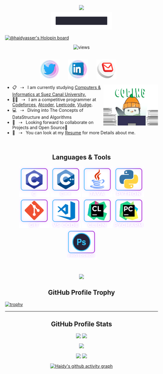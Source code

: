 <!--Intro & Greerings-->

<h1 align="center">
  <a href="#">
    <img src="https://readme-typing-svg.herokuapp.com/?lines=Hey,+I+am+Haidy+Yasser!;Great+to+Have+You+Here!&center=true&size=25">
  </a>
<br>	
<img align="center" width=200px src="https://github.com/Haidyasser/Haidyasser/blob/main/Assets/Images/hello%20world2.gif">
	
</h1>

[![@haidyasser's Holopin board](https://holopin.io/api/user/board?user=haidyasser)](https://holopin.io/@haidyasser)

<!--Greetings End-->

<!-- Profile View Counter-->

<div align="center"><img src="https://komarev.com/ghpvc/?username=haidyasser&style=circle&color=blue" alt="views"/></div>
<br/> 
<!-- Counter End -->


<!-- Social Handles-->

  <p align="center">
  <a href="https://twitter.com/Haidyasser2003"><img width="66px" alt="Lt" title="Twitter" src="https://github.com/Haidyasser/Haidyasser/blob/main/Assets/Social_Icons/twitter_2v%20(1).png"/></a>
  &#8287;&#8287;&#8287;&#8287;&#8287;
  <a href="https://www.linkedin.com/in/haidyasser/"><img width="66px" alt="In" title="LinkedIn" src="https://github.com/Haidyasser/Haidyasser/blob/main/Assets/Social_Icons/twitter_2v%20(5).png"/></a>
  &#8287;&#8287;&#8287;&#8287;&#8287;
  <a href="mailto:haidyasser3@gmail.com"><img width="66px" alt="Fb" title="Gmail" src="https://github.com/Haidyasser/Haidyasser/blob/main/Assets/Social_Icons/3d-logo-Gmail.png"/></a>
  &#8287;&#8287;&#8287;&#8287;&#8287;
  </p>
  
<!-- Handles End-->



<!-- Prgrammer-->

<img align="right" width=180px src="https://github.com/Haidyasser/Haidyasser/blob/main/Assets/Images/coding.gif">

<!-- Prgrammer End Here -->


<!-- Personal Talks -->

- 📋 &nbsp; ⇢ &nbsp; I am currently studying [Computers & Informatics at Suez Canal University.](http://suez.edu.eg/ar/?page_id=7325&lang=en)
- 👨‍💻 &nbsp; ⇢ &nbsp; I am a competitive programmer at [Codeforces](https://codeforces.com/profile/Haidy_Yasser), [Atcoder](https://atcoder.jp/users/Haidy_Yasser), [Leetcode](https://leetcode.com/haidyasser3/), [Vjudge](https://vjudge.net/user/Haidy_Yasser).
- 💻 &nbsp; ⇢ &nbsp; Diving into The Concepts of DataStructure and Algorithms
- 🤝 &nbsp; ⇢ &nbsp; Looking forward to collaborate on Projects and Open Source🎉
- 🔭 &nbsp; ⇢ &nbsp; You can look at my [Resume](https://drive.google.com/drive/my-drive) for more Details about me.

<!-- Talks End here -->


<!---languages & Tools text --->

<div>&nbsp;</div>
<h2 align="center">Languages & Tools</h2></p>
<div align="center">

<!--- language icons --->

<img height="100" src="https://github.com/Haidyasser/Haidyasser/blob/main/Assets/Icons/C.png" />
<img height="100" src="https://github.com/Haidyasser/Haidyasser/blob/main/Assets/Icons/CPP.png" />
<img height="100" src="https://github.com/DataOpsEnthusiast/DataOpsEnthusiast/blob/main/Assets/Icons/JAVA.png" />
<!--img height="100" src="https://github.com/Haidyasser/Haidyasser/blob/main/Assets/Icons/HTML.png" />
<img height="100" src="https://github.com/Haidyasser/Haidyasser/blob/main/Assets/Icons/CSS.png" /-->
<!-- img height="100" src="https://github.com/Haidyasser/Haidyasser/blob/main/Assets/Icons/JS.png" /-->
	
<img height="100" src="https://github.com/Haidyasser/Haidyasser/blob/main/Assets/Icons/PYTHON.png" />
<img height="100" src="https://github.com/Haidyasser/Haidyasser/blob/main/Assets/Icons/git.png" />
<img height="100" src="https://github.com/Haidyasser/Haidyasser/blob/main/Assets/Icons/vscode.png" />
<!-- img height="100" src="https://github.com/Haidyasser/Haidyasser/blob/main/Assets/Icons/vstudio.png" /-->
<!--img height="100" src="https://github.com/Haidyasser/Haidyasser/blob/main/Assets/Icons/intellij.png" /-->
<img height="100" src="https://github.com/Haidyasser/Haidyasser/blob/main/Assets/Icons/clion.png" />
<img height="100" src="https://github.com/Haidyasser/Haidyasser/blob/main/Assets/Icons/pycharm.png" />
<!--img height="100" src="https://github.com/Haidyasser/Haidyasser/blob/main/Assets/Icons/anaconda.png" />
<!--img height="100" src="https://github.com/Haidyasser/Haidyasser/blob/main/Assets/Icons/JUPYTER.png" />
<!-- img height="100" src="https://github.com/Haidyasser/Haidyasser/blob/main/Assets/Icons/SPYDER.png" /-->
<!-- img height="100" src="https://github.com/Haidyasser/Haidyasser/blob/main/Assets/Icons/TABLEAU.png" /-->
<!-- img height="100" src="https://github.com/Haidyasser/Haidyasser/blob/main/Assets/Icons/STATS.png" />
<img height="100" src="https://github.com/Haidyasser/Haidyasser/blob/main/Assets/Icons/EXCEL.png" />
<img height="100" src="https://github.com/Haidyasser/Haidyasser/blob/main/Assets/Icons/visio.png" />
<img height="100" src="https://github.com/Haidyasser/Haidyasser/blob/main/Assets/Icons/SQL.png" />
<img height="100" src="https://github.com/DHaidyasser/Haidyasser/blob/main/Assets/Icons/AZURE.png" /-->
<img height="100" src="https://github.com/Haidyasser/Haidyasser/blob/main/Assets/Icons/ps.png" />
<!-- img height="100" src="https://github.com/Haidyasser/Haidyasser/blob/main/Assets/Icons/id.png" />
<img height="100" src="https://github.com/Haidyasser/Haidyasser/blob/main/Assets/Icons/ai.png" />
<img height="100" src="https://github.com/Haidyasser/Haidyasser/blob/main/Assets/Icons/xd.png" />
<img height="100" src="https://github.com/Haidyasser/Haidyasser/blob/main/Assets/Icons/fg.png" /-->

  
&nbsp;
  </div>
  
<!--- Languages & Tools End --->


<!--Trophies Start here-->

<p align="center">
<img width="100" src="https://user-images.githubusercontent.com/6661165/91657958-61b4fd00-eb00-11ea-9def-dc7ef5367e34.png"/>  
<h2 align="center">GitHub Profile Trophy</h2></p>
<p align="center">

[![trophy](https://github-profile-trophy.vercel.app/?username=haidyasser&theme=dracula&margin-w=55)](https://github.com/ryo-ma/github-profile-trophy)

</p>

<!-- Trophies End here-->





<!--- Github Stats Starts --->


<hr>
<h2 align="center">GitHub Profile Stats</h2></p>
<p align="center">
  <img width="400px" src="https://github-readme-stats.vercel.app/api?username=haidyasser&count_private=true&show_icons=true&theme=material-palenight&hide_border=true&bg_color=1F222E" />
  <img width="400px" src="https://github-readme-streak-stats.herokuapp.com?user=haidyasser&theme=material-palenight&hide_border=true&fire=C77800&ring=7C2AE8&background=1F222E" />
  
</p>

<div align="center">

![](http://github-profile-summary-cards.vercel.app/api/cards/profile-details?username=Haidyasser&theme=radical)

</div>

<div align="center">

![](http://github-profile-summary-cards.vercel.app/api/cards/repos-per-language?username=Haidyasser&theme=radical) ![](http://github-profile-summary-cards.vercel.app/api/cards/most-commit-language?username=haidyasser&theme=radical)

[![Haidy's github activity graph](https://github-readme-activity-graph.vercel.app/graph?username=Haidyasser&theme=rogue)](https://github.com/ashutosh00710/github-readme-activity-graph)

